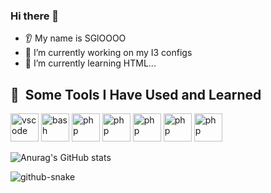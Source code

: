 ### Hi there 👋
* 👂 My name is SGlOOOO
* 🔭 I’m currently working on my I3 configs
* 🌱 I’m currently learning HTML...

<h2> 🚀 &nbsp;Some Tools I Have Used and Learned</h2>
<p align="left">
<img src="https://cdn.jsdelivr.net/gh/devicons/devicon/icons/vscode/vscode-original.svg" alt="vscode" width="45" height="45"/>
<img src="https://cdn.jsdelivr.net/gh/devicons/devicon/icons/ubuntu/ubuntu-original.svg" alt="bash" width="45" height="45"/>
<img src="https://cdn.jsdelivr.net/gh/devicons/devicon/icons/neovim/neovim-original.svg" alt="php" width="45" height="45"/>
<img src="https://cdn.jsdelivr.net/gh/devicons/devicon/icons/cplusplus/cplusplus-original.svg" alt="php" width="45" height="45"/>
<img src="https://cdn.jsdelivr.net/gh/devicons/devicon/icons/c/c-original.svg" alt="php" width="45" height="45"/>
<img src="https://cdn.jsdelivr.net/gh/devicons/devicon/icons/figma/figma-original.svg" alt="php" width="45" height="45"/>
<img src="https://cdn.jsdelivr.net/gh/devicons/devicon/icons/java/java-original.svg" alt="php" width="45" height="45"/>
</p>

![Anurag's GitHub stats](https://github-readme-stats.vercel.app/api?username=SGlOO&show_icons=true&theme=nord)

<picture>
  <source media="(prefers-color-scheme: dark)" srcset="github-snake-dark.svg" />
  <source media="(prefers-color-scheme: light)" srcset="github-snake.svg" />
  <img alt="github-snake" src="github-snake.svg" />
</picture>
